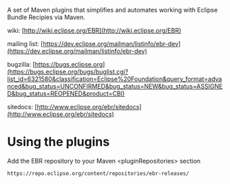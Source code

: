 A set of Maven plugins that simplifies and automates working
with Eclipse Bundle Recipies via Maven.

wiki: [http://wiki.eclipse.org/EBR](http://wiki.eclipse.org/EBR)

mailing list: [https://dev.eclipse.org/mailman/listinfo/ebr-dev](https://dev.eclipse.org/mailman/listinfo/ebr-dev)

bugzilla: [https://bugs.eclipse.org](https://bugs.eclipse.org/bugs/buglist.cgi?list_id=6321580&classification=Eclipse%20Foundation&query_format=advanced&bug_status=UNCONFIRMED&bug_status=NEW&bug_status=ASSIGNED&bug_status=REOPENED&product=CBI)

sitedocs: [http://www.eclipse.org/ebr/sitedocs](http://www.eclipse.org/ebr/sitedocs)

Using the plugins
=================

Add the EBR repository to your Maven &lt;pluginRepositories&gt; section

    https://repo.eclipse.org/content/repositories/ebr-releases/

